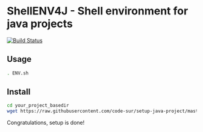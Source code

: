 # ShellENV4J - Shell environment for java projects
[![Build Status](https://travis-ci.org/code-sur/setup-java-project.svg?branch=master)](https://travis-ci.org/code-sur/setup-java-project)


## Usage
```bash
. ENV.sh
```


## Install

```bash
cd your_project_basedir
wget https://raw.githubusercontent.com/code-sur/setup-java-project/master/ENV.sh
```

Congratulations, setup is done!
